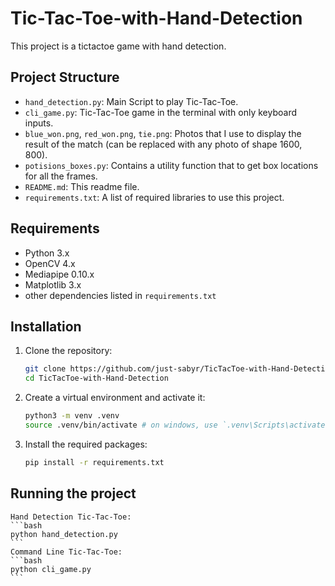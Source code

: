 # Tic-Tac-Toe-with-Hand-Detection

This project is a tictactoe game with hand detection.

## Project Structure

- `hand_detection.py`: Main Script to play Tic-Tac-Toe.
- `cli_game.py`: Tic-Tac-Toe game in the terminal with only keyboard inputs.
- `blue_won.png`, `red_won.png`, `tie.png`: Photos that I use to display the result of the match (can be replaced with any photo of shape 1600, 800).
- `potisions_boxes.py`: Contains a utility function that to get box locations for all the frames.
- `README.md`: This readme file.
- `requirements.txt`: A list of required libraries to use this project.

## Requirements

- Python 3.x
- OpenCV 4.x
- Mediapipe 0.10.x
- Matplotlib 3.x
- other dependencies listed in `requirements.txt`

## Installation

1. Clone the repository:
    ```bash
    git clone https://github.com/just-sabyr/TicTacToe-with-Hand-Detection.git
    cd TicTacToe-with-Hand-Detection
    ```
2. Create a virtual environment and activate it:
    ```bash
    python3 -m venv .venv
    source .venv/bin/activate # on windows, use `.venv\Scripts\activate`
    ```
3. Install the required packages:
    ```bash
    pip install -r requirements.txt
    ```

## Running the project
    Hand Detection Tic-Tac-Toe:
    ```bash
    python hand_detection.py
    ```
    Command Line Tic-Tac-Toe:
    ```bash
    python cli_game.py
    ```
